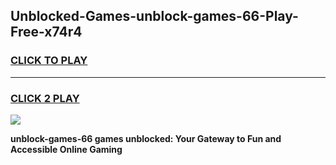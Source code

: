 
## Unblocked-Games-unblock-games-66-Play-Free-x74r4
<h3>
<a href="https://premium76.site?title=unblock-games-66&ref=24M">CLICK TO PLAY</a></h3>
<hr>

<h3>
<a href="https://premium76.site?title=unblock-games-66&ref=24M">CLICK 2 PLAY</a>
  
</h3>

<a href="https://premium76.site?title=unblock-games-66&ref=24M"><img src="https://clearcache.store/games.png"></a>


**unblock-games-66 games unblocked: Your Gateway to Fun and Accessible Online Gaming**
